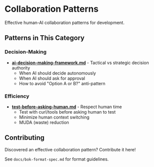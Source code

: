 # Collaboration Patterns

Effective human-AI collaboration patterns for development.

## Patterns in This Category

### Decision-Making
- **[ai-decision-making-framework.md](./ai-decision-making-framework.md)** - Tactical vs strategic decision authority
  - When AI should decide autonomously
  - When AI should ask for approval
  - How to avoid "Option A or B?" anti-pattern

### Efficiency
- **[test-before-asking-human.md](./test-before-asking-human.md)** - Respect human time
  - Test with curl/tools before asking human to test
  - Minimize human context switching
  - MUDA (waste) reduction

## Contributing

Discovered an effective collaboration pattern? Contribute it here!

See `docs/bok-format-spec.md` for format guidelines.
